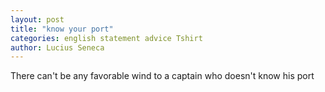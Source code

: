 ```yaml
---
layout: post
title: "know your port"
categories: english statement advice Tshirt
author: Lucius Seneca
---
```


There can't be any favorable wind to a captain who doesn't know his port
